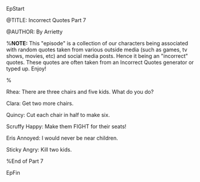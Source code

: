 EpStart

<!-- Epilogue Info -->

@TITLE: Incorrect Quotes Part 7

@AUTHOR: By Arrietty


%**NOTE:** This "episode" is a collection of our characters being associated with random quotes taken from various outside media (such as games, tv shows, movies, etc) and social media posts. Hence it being an "incorrect" quotes. These quotes are often taken from an Incorrect Quotes generator or typed up. Enjoy!

%

Rhea: There are three chairs and five kids. What do you do? 

Clara: Get two more chairs. 

Quincy: Cut each chair in half to make six. 

Scruffy Happy: Make them FIGHT for their seats! 

Eris Annoyed: I would never be near children. 

Sticky Angry: Kill two kids.

%End of Part 7

EpFin

<script src="{{ '/assets/js/EpFormatter.js' | relative_url }}"></script>